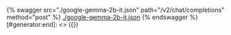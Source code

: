 [#generator:start]: <> ({ "template": "openapi" })
{% swagger src="./google-gemma-2b-it.json" path="/v2/chat/completions" method="post" %}
[./google-gemma-2b-it.json](./google-gemma-2b-it.json)
{% endswagger %}
[#generator:end]: <> ({})